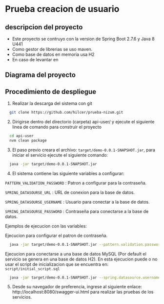 
# Prueba creacion de usuario
## descripcion del proyecto

- Este proyecto se contruyo con la version de Spring Boot 2.7.6 y Java 8 U441
- Como gestor de librerias se uso maven.
- Como base de datos en memoria usa H2
- En caso de levantar en 

## Diagrama del proyecto


## Procedimiento de despliegue

1. Realizar la descarga del sistema con git

```bash
  git clone https://github.com/hilcer/prueba-nizum.git
```

2. Dirigirse dentro del directorio (carpeta) api-user/ y ejecute el siguiente linea de comando para construir el proyecto 

```bash
  cd api-user
  nvm clean package
```
3. El paso previo creara el archivo: `target/demo-0.0.1-SNAPSHOT.jar`, para iniciar el servicio ejecute el siguiente comando:

```bash
  java -jar target/demo-0.0.1-SNAPSHOT.jar
```
4. El sistema contiene las siguiente variables a configurar:

`PATTERN_VALIDATION_PASSWORD` : Patron a configurar para la contraseña.

`SPRING_DATASOURSE_URL` : URL de conexion para la base de datos.

`SPRING_DATASOURSE_USERNAME` : Usuario para conectar a la base de datos.

`SPRING_DATASOURSE_PASSWORD` : Contraseña para conectarse a la base de datos.

Ejemplos de ejecucion con las variables:

Ejecucion para configurar el patron de contraseña.
```bash
  java -jar target/demo-0.0.1-SNAPSHOT.jar --pattern.validation.password="^(?=.*[a-z])(?=.*[A-Z])(?=.*\d).{5,}$"
```

Ejecucion para conectarse a una base de datos MySQL (Por default el servicio se genera en una base de datos H2).
En esta ejecucion puede o no usar el script de inicializacion que se encuentra en: `script/initial_script.sql`
```bash
  java -jar target/demo-0.0.1-SNAPSHOT.jar --spring.datasource.username=root --spring.datasource.password=adminadmin --spring.datasource.url=jdbc:mysql://localhost:3306/prueba --spring.jpa.hibernate.ddl-auto=update --spring.datasource.driver-class-name=com.mysql.cj.jdbc.Driver --spring.jpa.properties.hibernate.dialect=org.hibernate.dialect.MySQL8Dialect
```
5. Desde su navegador de preferencia, ingrese al siguiente enlace: http://localhost:8080/swagger-ui.html para realizar las pruebas de los servicios.

